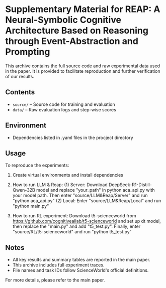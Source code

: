 # Supplementary Material for REAP: A Neural-Symbolic Cognitive Architecture Based on Reasoning through Event-Abstraction and Prompting

This archive contains the full source code and raw experimental data used in the paper. It is provided to facilitate reproduction and further verification of our results.

## Contents

- `source/` – Source code for training and evaluation
- `data/` – Raw evaluation logs and step-wise scores

## Environment

- Dependencies listed in .yaml files in  the procject directory

## Usage

To reproduce the experiments:

1. Create virtual environments and install dependencies

2. How to run LLM & Reap:
    (1) Server:
        Download DeepSeek-R1-Distill-Qwen-32B model and replace "your_path" in python aca_api.py with your model path. Then enter "source/LLM&Reap/Server" and run "python aca_api.py"
    (2) Local:
        Enter "source/LLM&Reap/Local" and run "python main.py"

3. How to run RL experiment:
   Download t5-scienceworld from https://github.com/cognitiveailab/t5-scienceworld and set up dt model, then replace the "main.py" and add "t5_test.py". Finally, enter "source/RL/t5-scienceworld" and run "python t5_test.py"
    
## Notes

- All key results and summary tables are reported in the main paper.
- This archive includes full experiment traces.
- File names and task IDs follow ScienceWorld's official definitions.

For more details, please refer to the main paper.


